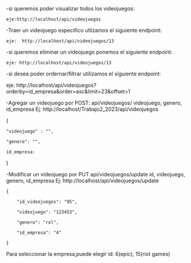 -si queremos poder visualizar todos los videojuegos:

    eje:http://localhost/api/videojuegos
    
-Traer un videojuego especifico utlizamos el siguiente endpoint:
      
    eje:  http://localhost/api/videojuegos/13

-si queremos eliminar un videojuego ponemos el siguiente endpoint:
    
    eje: http://localhost/api/videojuegos/13


-si desea poder ordernar/filtrar utilizamos el siguiente endpoint:
    
   eje: http://localhost/api/videojuegos?orderby=id_empresa&order=asc&limit=23&offset=1


-Agregar un videojuego por POST:
    api/videojuegos/
    videojuego, genero, id_empresa
    Ej: http://localhost/Trabajo2_2023/api/videojuegos

{

    "videojuego" : "",

    "genero": "",

    id_empresa: 
}


-Modificar un videojuego por PUT
    api/videojuegos/update
    id, videojuego, genero, id_empresa
    Ej: http://localhost/api/videojuegos/update

    {

        "id_videojuegos": "95",

        "videojuego": "123453",

        "genero": "rol",

        "id_empresa": "4"
        
    }


Para seleccionar la empresa,puede elegir id: 6(epic), 15(riot games)
